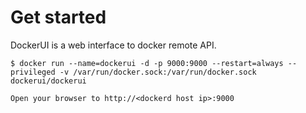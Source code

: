 Get started
====

DockerUI is a web interface to docker remote API.

	$ docker run --name=dockerui -d -p 9000:9000 --restart=always --privileged -v /var/run/docker.sock:/var/run/docker.sock dockerui/dockerui

	Open your browser to http://<dockerd host ip>:9000